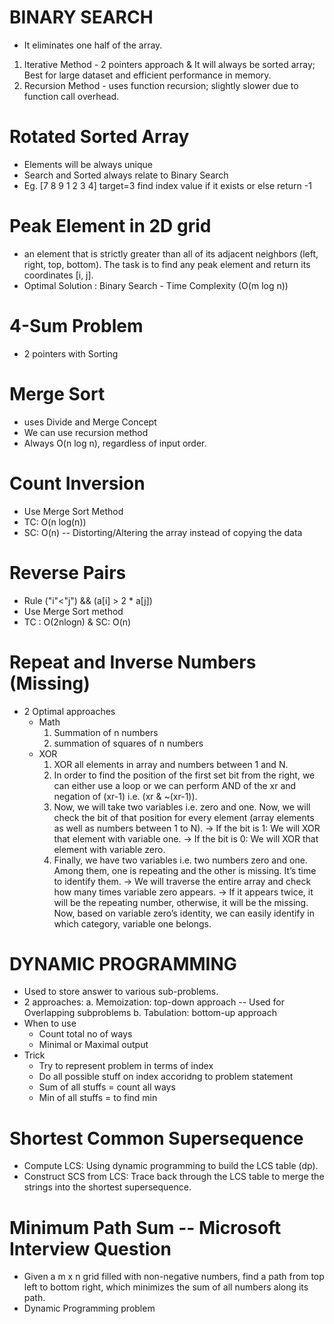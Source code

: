 # BINARY SEARCH
- It eliminates one half of the array.
1) Iterative Method - 2 pointers approach & It will always be sorted array; Best for large dataset and efficient performance in memory.
2) Recursion Method - uses function recursion; slightly slower due to function call overhead.

# Rotated Sorted Array 
- Elements will be always unique 
- Search and Sorted always relate to Binary Search
- Eg. [7 8 9 1 2 3 4] target=3 find index value if it exists or else return -1

# Peak Element in 2D grid
- an element that is strictly greater than all of its adjacent neighbors (left, right, top, bottom). The task is to find any peak element and return its coordinates [i, j].
- Optimal Solution : Binary Search - Time Complexity (O(m log n))

# 4-Sum Problem
- 2 pointers with Sorting

# Merge Sort
- uses Divide and Merge Concept
- We can use recursion method 
- Always O(n log n), regardless of input order.


# Count Inversion
- Use Merge Sort Method
- TC: O(n log(n))
- SC: O(n) -- Distorting/Altering the array instead of copying the data

# Reverse Pairs
- Rule ("i"<"j") && (a[i] > 2 * a[j])
- Use Merge Sort method 
- TC : O(2nlogn) & SC: O(n)

# Repeat and Inverse Numbers (Missing)
- 2 Optimal approaches
  - Math
    1) Summation of n numbers
    2) summation of squares of n numbers
  - XOR
    1) XOR all elements in array and numbers between 1 and N.
    2) In order to find the position of the first set bit from the right, we can either use a loop or we can perform AND of the xr and negation of (xr-1) i.e. (xr & ~(xr-1)).
    3) Now, we will take two variables i.e. zero and one. Now, we will check the bit of that position for every element (array elements as well as numbers between 1 to N).
        -> If the bit is 1: We will XOR that element with variable one.
        -> If the bit is 0: We will XOR that element with variable zero.
    4) Finally, we have two variables i.e. two numbers zero and one. Among them, one is repeating and the other is missing. It’s time to identify them. 
        -> We will traverse the entire array and check how many times variable zero appears. 
        -> If it appears twice, it will be the repeating number, otherwise, it will be the missing. Now, based on variable zero’s identity, we can easily identify in which category, variable one belongs.
 

# DYNAMIC PROGRAMMING
- Used to store answer to various sub-problems.
- 2 approaches: 
    a. Memoization: top-down approach -- Used for Overlapping subproblems
    b. Tabulation: bottom-up approach
- When to use 
    - Count total no of ways
    - Minimal or Maximal output
- Trick 
    - Try to represent problem in terms of index
    - Do all possible stuff on index accoridng to problem statement
    - Sum of all stuffs = count all ways
    - Min of all stuffs = to find min

# Shortest Common Supersequence
- Compute LCS: Using dynamic programming to build the LCS table (dp).
- Construct SCS from LCS: Trace back through the LCS table to merge the strings into the shortest supersequence.

# Minimum Path Sum -- Microsoft Interview Question
- Given a m x n grid filled with non-negative numbers, find a path from top left to bottom right, which minimizes the sum of all numbers along its path.
- Dynamic Programming problem
